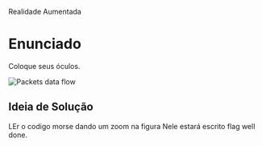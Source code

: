 Realidade Aumentada
# Enunciado

Coloque seus óculos.

![Packets data flow](https://github.com/brunoavelino/writeup-imectf0x7e1/blob/master/sn4p_c4t/imagem_hackud1.png)

## Ideia de Solução
LEr o codigo morse dando um zoom na figura
Nele estará escrito flag well done.


